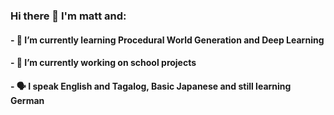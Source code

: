 ### Hi there 👋 I'm matt and:
#### - 🌱 I’m currently learning Procedural World Generation and Deep Learning
#### - 🔭 I’m currently working on school projects
#### - 🗣️ I speak English and Tagalog, Basic Japanese and still learning German

<!--
**mpbstrd/mpbstrd** is a ✨ _special_ ✨ repository because its `README.md` (this file) appears on your GitHub profile.

Here are some ideas to get you started:

- 👯 I’m looking to collaborate on ...
- 🤔 I’m looking for help with ...
- 💬 Ask me about ...
- 📫 How to reach me: ...
- 😄 Pronouns: ...
- ⚡ Fun fact: ...
-->
